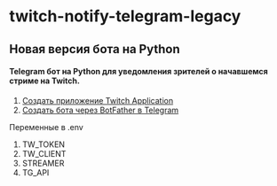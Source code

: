 # twitch-notify-telegram-legacy
## Новая версия бота на Python
#### Telegram бот на Python для уведомления зрителей о начавшемся стриме на Twitch. 

1. [Создать приложение Twitch Application](https://dev.twitch.tv/console/apps/create)
2. [Создать бота через BotFather в Telegram](https://telegram.me/BotFather)


Переменные в .env
1. TW_TOKEN
2. TW_CLIENT
3. STREAMER
4. TG_API
